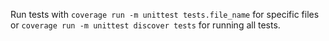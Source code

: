Run tests with `coverage run -m unittest tests.file_name` for specific files or `coverage run -m unittest discover tests` for running all tests.